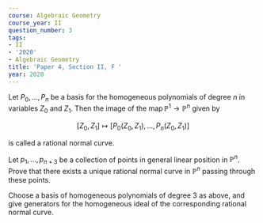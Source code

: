 ```yaml
---
course: Algebraic Geometry
course_year: II
question_number: 3
tags:
- II
- '2020'
- Algebraic Geometry
title: 'Paper 4, Section II, F '
year: 2020
---
```




Let $P_{0}, \ldots, P_{n}$ be a basis for the homogeneous polynomials of degree $n$ in variables $Z_{0}$ and $Z_{1}$. Then the image of the $\operatorname{map} \mathbb{P}^{1} \rightarrow \mathbb{P}^{n}$ given by

$$\left[Z_{0}, Z_{1}\right] \mapsto\left[P_{0}\left(Z_{0}, Z_{1}\right), \ldots, P_{n}\left(Z_{0}, Z_{1}\right)\right]$$

is called a rational normal curve.

Let $p_{1}, \ldots, p_{n+3}$ be a collection of points in general linear position in $\mathbb{P}^{n}$. Prove that there exists a unique rational normal curve in $\mathbb{P}^{n}$ passing through these points.

Choose a basis of homogeneous polynomials of degree 3 as above, and give generators for the homogeneous ideal of the corresponding rational normal curve.